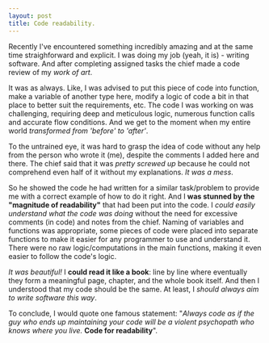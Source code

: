 ```yaml
---
layout: post
title: Code readability.
---
```


Recently I've encountered something incredibly amazing and at the same time straighforward and explicit. I was doing my job (yeah, it is) - writing software. And after completing assigned tasks the chief made a code review of my *work of art*.

It was as always. Like, I was advised to put this piece of code into function, make a variable of another type here, modify a logic of code a bit in that place to better suit the requirements, etc. The code I was working on was challenging, requiring deep and meticulous logic, numerous function calls and accurate flow conditions. And we get to the moment when my entire world *transformed from 'before' to 'after'*. 

To the untrained eye, it was hard to grasp the idea of code without any help from the person who wrote it (me), despite the comments I added here and there. The chief said that it was *pretty screwed up* because he could not comprehend even half of it without my explanations. *It was a mess*.

So he showed the code he had written for a similar task/problem to provide me with a correct example of how to do it right. And I **was stunned by the "magnitude of readability"** that had been put into the code. I *could easily understand what the code was doing* without the need for excessive comments (in code) and notes from the chief. Naming of variables and functions was appropriate, some pieces of code were placed into separate functions to make it easier for any programmer to use and understand it. There were no raw logic/computations in the main functions, making it even easier to follow the code's logic.

*It was beautiful!* I **could read it like a book**: line by line where eventually they form a meaningful page, chapter, and the whole book itself. And then I understood that my code should be the same. At least, I *should always aim to write software this way*. 

To conclude, I would quote one famous statement: "*Always code as if the guy who ends up maintaining your code will be a violent psychopath who knows where you live.* **Code for readability**".
